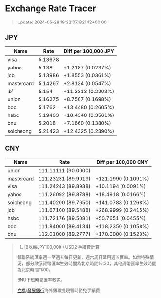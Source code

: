 # Exchange Rate Tracer

> Update: 2024-05-28 19:32:07.132142+00:00

## JPY

| Name       |    Rate | Diff per 100,000 JPY   |
|------------|---------|------------------------|
| visa       | 5.13678 |                        |
| yahoo      | 5.138   | +1.2187 (0.0237%)      |
| jcb        | 5.13986 | +1.8553 (0.0361%)      |
| mastercard | 5.14267 | +2.8134 (0.0547%)      |
| ib¹        | 5.154   | +11.3313 (0.2203%)     |
| union      | 5.16275 | +8.7507 (0.1698%)      |
| boc        | 5.1762  | +13.4480 (0.2605%)     |
| hsbc       | 5.19463 | +18.4340 (0.3561%)     |
| bnu        | 5.2018  | +7.1660 (0.1380%)      |
| soicheong  | 5.21423 | +12.4325 (0.2390%)     |

## CNY

| Name       | Rate                | Diff per 100,000 CNY   |
|------------|---------------------|------------------------|
| union      | 111.11111	(90.0000) |                        |
| mastercard | 111.23231	(89.9019) | +121.1990 (0.1091%)    |
| visa       | 111.24243	(89.8938) | +10.1194 (0.0091%)     |
| yahoo      | 111.26092	(89.8788) | +18.4918 (0.0166%)     |
| soicheong  | 111.40200	(89.7650) | +141.0788 (0.1268%)    |
| jcb        | 111.67100	(89.5488) | +268.9999 (0.2415%)    |
| hsbc       | 111.72176	(89.5081) | +50.7651 (0.0455%)     |
| boc        | 111.84000	(89.4134) | +118.2350 (0.1058%)    |
| bnu        | 112.01000	(89.2777) | +170.0000 (0.1520%)    |


> 1. IB以每JPY100,000 +USD2 手續費計算
>
> 銀聯系統匯率週一至週五每日更新，週六周日延用週五匯率。如無特殊情況，部分歐系貨幣匯率生效時間為北京時間16:30，其他貨幣匯率生效時間為北京時間11:00。
>
> BNU下班時間匯率較差。
>
> [立橋](https://www.wlbank.com.mo/uploads/ueditor/file/20181211/1544536513900230.pdf)/[發展銀行](https://www.mdb.com.mo/Service_Charges_20230728.pdf)海外銀聯提現暫時豁免手續費

